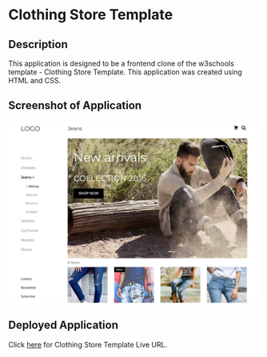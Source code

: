# Clothing Store Template

## Description
This application is designed to be a frontend clone of the w3schools template - Clothing Store Template. This application was created using HTML and CSS.

## Screenshot of Application
![Screenshot](homepage-clothing.png)

## Deployed Application
Click [here](https://angelomarlopez.github.io/ClothingStoreTemplate/) for Clothing Store Template Live URL.
